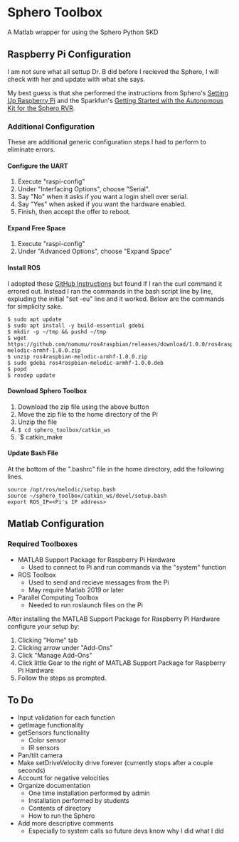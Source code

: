# Sphero Toolbox
A Matlab wrapper for using the Sphero Python SKD  
## Raspberry Pi Configuration
I am not sure what all settup Dr. B did before I recieved the Sphero, I will check with her and update with what she says. 

My best guess is that she performed the instructions from Sphero's [Setting Up Raspberry Pi](https://sdk.sphero.com/docs/getting_started/raspberry_pi/raspberry_pi_setup/) and the Sparkfun's [Getting Started with the Autonomous Kit for the Sphero RVR](https://learn.sparkfun.com/tutorials/getting-started-with-the-autonomous-kit-for-the-sphero-rvr/step-1-connect-the-sphero-rvr-to-the-app).

### Additional Configuration
These are additional generic configuration steps I had to perform to eliminate
errors.

#### Configure the UART 
1. Execute "raspi-config" 
2. Under "Interfacing Options", choose "Serial".
3. Say "No" when it asks if you want a login shell over serial.
4. Say "Yes" when asked if you want the hardware enabled.
5. Finish, then accept the offer to reboot.

#### Expand Free Space
1. Execute "raspi-config" 
2. Under "Advanced Options", choose "Expand Space"

#### Install ROS
I adopted these [GitHub Instructions](https://gist.github.com/Tiryoh/76be0ac467c09667ca51b5f8d9f4b3bc#file-ros_melodic_install_raspizero-bash) but found if I 
ran the curl command it errored out. Instead I ran the commands in the bash 
script line by line, expluding the initial "set -eu" line and it worked. Below
are the commands for simplicity sake.
```
$ sudo apt update
$ sudo apt install -y build-essential gdebi
$ mkdir -p ~/tmp && pushd ~/tmp
$ wget https://github.com/nomumu/ros4raspbian/releases/download/1.0.0/ros4raspbian-melodic-armhf-1.0.0.zip
$ unzip ros4raspbian-melodic-armhf-1.0.0.zip
$ sudo gdebi ros4raspbian-melodic-armhf-1.0.0.deb
$ popd
$ rosdep update
```

#### Download Sphero Toolbox
1. Download the zip file using the above button
2. Move the zip file to the home directory of the Pi
3. Unzip the file
4. `$ cd sphero_toolbox/catkin_ws`
5. `$ catkin_make


#### Update Bash File
At the bottom of the ".bashrc" file in the home directory, add the following
lines.
```
source /opt/ros/melodic/setup.bash
source ~/sphero_toolbox/catkin_ws/devel/setup.bash
export ROS_IP=<Pi's IP address>
```

## Matlab Configuration
### Required Toolboxes
* MATLAB Support Package for Raspberry Pi Hardware
    - Used to connect to Pi and run commands via the "system" function
* ROS Toolbox
    - Used to send and recieve messages from the Pi
    - May require Matlab 2019 or later
* Parallel Computing Toolbox
    - Needed to run roslaunch files on the Pi 

After installing the MATLAB Support Package for Raspberry Pi Hardware 
configure your setup by:
1. Clicking "Home" tab
2. Clicking arrow under "Add-Ons"
3. Click "Manage Add-Ons"
4. Click little Gear to the right of MATLAB Support Package for Raspberry Pi Hardware
5. Follow the steps as prompted.

## To Do
* Input validation for each function
* getImage functionality
* getSensors functionality
    - Color sensor
    - IR sensors
* Pan/tilt camera
* Make setDriveVelocity drive forever (currently stops after a couple seconds)
* Account for negative velocities
* Organize documentation
    - One time installation performed by admin
    - Installation performed by students
    - Contents of directory
    - How to run the Sphero
* Add more descriptive comments
    - Especially to system calls so future devs know why I did what I did
